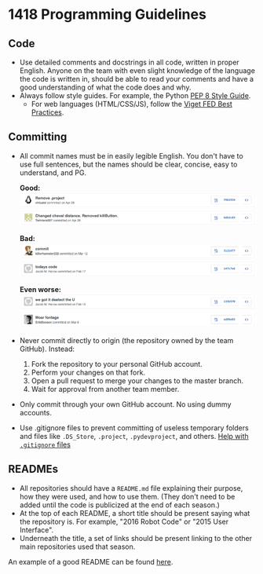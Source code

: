 # 1418 Programming Guidelines

## Code
* Use detailed comments and docstrings in all code, written in proper English. Anyone on the team with even slight knowledge of the language the code is written in, should be able to read your comments and have a good understanding of what the code does and why.
* Always follow style guides. For example, the Python [PEP 8 Style Guide](https://www.python.org/dev/peps/pep-0008).
    * For web languages (HTML/CSS/JS), follow the [Viget FED Best Practices](https://github.com/greypants/FED-docs/blob/master/Best-Practices.md).

## Committing
* All commit names must be in easily legible English. You don't have to use full sentences, but the names should be clear, concise, easy to understand, and PG.

    **Good:**
    ![Good commit](images/commit2.png)
    ![Good commit](images/commit5.png)

    **Bad:**
    ![Bad commit](images/commit1.png)
    ![Bad commit](images/commit4.png)

    **Even worse:**
    ![Worse commit](images/commit3.png)
    ![Worse commit](images/commit6.png)

* Never commit directly to origin (the repository owned by the team GitHub). Instead:
    1. Fork the repository to your personal GitHub account.
    2. Perform your changes on that fork.
    3. Open a pull request to merge your changes to the master branch.
    4. Wait for approval from another team member.
* Only commit through your own GitHub account. No using dummy accounts.
* Use .gitignore files to prevent committing of useless temporary folders and files like `.DS_Store`, `.project`, `.pydevproject`, and others. [Help with `.gitignore` files](https://help.github.com/articles/ignoring-files)

## READMEs
* All repositories should have a `README.md` file explaining their purpose, how they were used, and how to use them. (They don't need to be added until the code is publicized at the end of each season.)
* At the top of each README, a short title should be present saying what the repository is. For example, "2016 Robot Code" or "2015 User Interface".
* Underneath the title, a set of links should be present linking to the other main repositories used that season.

An example of a good README can be found [here](https://github.com/frc1418/2016-robot/blob/master/README.md).